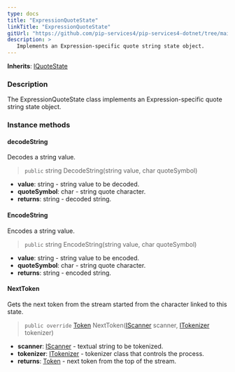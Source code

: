 ```yaml
---
type: docs
title: "ExpressionQuoteState"
linkTitle: "ExpressionQuoteState"
gitUrl: "https://github.com/pip-services4/pip-services4-dotnet/tree/main/pip-services4-expressions-dotnet"
description: > 
   Implements an Expression-specific quote string state object.
---
```


**Inherits**: [IQuoteState](../../../tokenizers/iquote_state)

### Description

The ExpressionQuoteState class implements an Expression-specific quote string state object.


### Instance methods

#### decodeString
Decodes a string value.

> `public` string DecodeString(string value, char quoteSymbol)

- **value**: string - string value to be decoded.
- **quoteSymbol**: char - string quote character.
- **returns**: string - decoded string.

#### EncodeString
Encodes a string value.
> `public` string EncodeString(string value, char quoteSymbol)

- **value**: string - string value to be encoded.
- **quoteSymbol**: char - string quote character.
- **returns**: string - encoded string.



#### NextToken
Gets the next token from the stream started from the character linked to this state.

> `public override` [Token](../../../tokenizers/token) NextToken([IScanner](../../../io/iscanner) scanner, [ITokenizer](../../../tokenizers/itokenizer) tokenizer)

- **scanner**: [IScanner](../../../io/iscanner) - textual string to be tokenized.
- **tokenizer**: [ITokenizer](../../../tokenizers/itokenizer) - tokenizer class that controls the process.
- **returns**: [Token](../../../tokenizers/token) - next token from the top of the stream.



